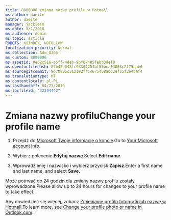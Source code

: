 ```yaml
---
title: 8000006 zmiana nazwy profilu w Hotmail
ms.author: daeite
author: daeite
manager: jackiesm
ms.date: 5/1/2018
ms.audience: Admin
ms.topic: article
ROBOTS: NOINDEX, NOFOLLOW
localization_priority: Normal
ms.collection: Adm_O365
ms.custom: 8000006
ms.assetid: 0e32c516-a5ff-4deb-9bf8-485febd3def8
ms.openlocfilehash: 87b42d343fc93304254bf55bca03083c2f75bab6
ms.sourcegitcommit: 9d78905c512192ffc4675468abd2efc5f2e4baf4
ms.translationtype: MT
ms.contentlocale: pl-PL
ms.lasthandoff: 04/23/2019
ms.locfileid: "32394442"
---
```

# <a name="change-your-profile-name"></a><span data-ttu-id="baf26-102">Zmiana nazwy profilu</span><span class="sxs-lookup"><span data-stu-id="baf26-102">Change your profile name</span></span>

1. <span data-ttu-id="baf26-103">Przejdź do [Microsoft Twoje informacje o koncie](https://go.microsoft.com/fwlink/p/?linkid=860841).</span><span class="sxs-lookup"><span data-stu-id="baf26-103">Go to [Your Microsoft account info](https://go.microsoft.com/fwlink/p/?linkid=860841).</span></span>
    
2. <span data-ttu-id="baf26-104">Wybierz polecenie **Edytuj nazwę**.</span><span class="sxs-lookup"><span data-stu-id="baf26-104">Select **Edit name**.</span></span> 
    
3. <span data-ttu-id="baf26-105">Wprowadź imię i nazwisko i wybierz przycisk **Zapisz**.</span><span class="sxs-lookup"><span data-stu-id="baf26-105">Enter a first name and last name, and select **Save**.</span></span> 
    
<span data-ttu-id="baf26-106">Może potrwać do 24 godzin dla zmiany nazwy profilu zostały wprowadzone.</span><span class="sxs-lookup"><span data-stu-id="baf26-106">Please allow up to 24 hours for changes to your profile name to take effect.</span></span>
  
<span data-ttu-id="baf26-107">Aby dowiedzieć się więcej, zobacz [Zmienianie profilu fotografii lub nazwę w Hotmail](https://go.microsoft.com/fwlink/?linkid=873110).</span><span class="sxs-lookup"><span data-stu-id="baf26-107">To learn more, see [Change your profile photo or name in Outlook.com](https://go.microsoft.com/fwlink/?linkid=873110).</span></span>
  

